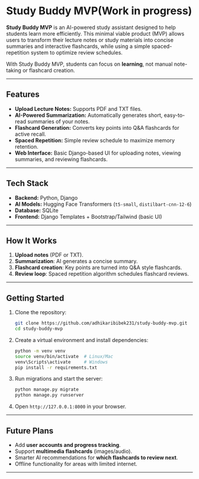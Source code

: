 
# Study Buddy MVP(Work in progress)

**Study Buddy MVP** is an AI-powered study assistant designed to help students learn more efficiently. This minimal viable product (MVP) allows users to transform their lecture notes or study materials into concise summaries and interactive flashcards, while using a simple spaced-repetition system to optimize review schedules.

With Study Buddy MVP, students can focus on **learning**, not manual note-taking or flashcard creation.

---

## Features

* **Upload Lecture Notes:** Supports PDF and TXT files.
* **AI-Powered Summarization:** Automatically generates short, easy-to-read summaries of your notes.
* **Flashcard Generation:** Converts key points into Q\&A flashcards for active recall.
* **Spaced Repetition:** Simple review schedule to maximize memory retention.
* **Web Interface:** Basic Django-based UI for uploading notes, viewing summaries, and reviewing flashcards.

---

## Tech Stack

* **Backend:** Python, Django
* **AI Models:** Hugging Face Transformers (`t5-small`, `distilbart-cnn-12-6`)
* **Database:** SQLite
* **Frontend:** Django Templates + Bootstrap/Tailwind (basic UI)

---

## How It Works

1. **Upload notes** (PDF or TXT).
2. **Summarization**: AI generates a concise summary.
3. **Flashcard creation**: Key points are turned into Q\&A style flashcards.
4. **Review loop**: Spaced repetition algorithm schedules flashcard reviews.

---

## Getting Started

1. Clone the repository:

   ```bash
   git clone https://github.com/adhikaribibek231/study-buddy-mvp.git
   cd study-buddy-mvp
   ```
2. Create a virtual environment and install dependencies:

   ```bash
   python -m venv venv
   source venv/bin/activate  # Linux/Mac
   venv\Scripts\activate     # Windows
   pip install -r requirements.txt
   ```
3. Run migrations and start the server:

   ```bash
   python manage.py migrate
   python manage.py runserver
   ```
4. Open `http://127.0.0.1:8000` in your browser.

---

## Future Plans

* Add **user accounts and progress tracking**.
* Support **multimedia flashcards** (images/audio).
* Smarter AI recommendations for **which flashcards to review next**.
* Offline functionality for areas with limited internet.

---
